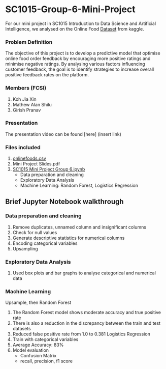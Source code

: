 # SC1015-Group-6-Mini-Project
For our mini project in SC1015 Introduction to Data Science and Artificial Intelligence, we analysed on the Online Food [Dataset](https://www.kaggle.com/datasets/sudarshan24byte/online-food-dataset/data) from kaggle.
### Problem Definition
The objective of this project is to develop a predictive model that optimise online food order feedback by encouraging more positive ratings and minimise negative ratings. By analysing various factors influencing customer feedback, the goal is to identify strategies to increase overall positive feedback rates on the platform.
### Members (FCSI)
1. Koh Jia Xin
2. Mathew Alan Shilu
3. Girish Pranav
### Presentation
The presentation video can be found [here] (insert link)
### Files included
1. [onlinefoods.csv](https://github.com/Jiaxin1145/SC1015-Group-6-Mini-Project/blob/main/onlinefoods.csv)
2. Mini Project Slides.pdf
3. [SC1015 Mini Project Group 6.ipynb](https://github.com/Jiaxin1145/SC1015-Group-6-Mini-Project/blob/main/SC1015%20Mini%20Project%20Group%206.ipynb)
   - Data preparation and cleaning
   - Exploratory Data Analysis
   - Machine Learning: Random Forest, Logistics Regression
## Brief Jupyter Notebook walkthrough
### Data preparation and cleaning
1. Remove duplicates, unnamed column and insignificant columns
2. Check for null values
3. Generate descriptive statistics for numerical columns
4. Encoding categorical variables
5. Upsampling
### Exploratory Data Analysis
1. Used box plots and bar graphs to analyse categorical and numerical data
### Machine Learning
Upsample, then Random Forest
1. The Random Forest model shows moderate accuracy and true positive rate
2. There is also a reduction in the discrepancy between the train and test datasets
3. Reduced false positive rate from 1.0 to 0.381
Logistics Regression
1. Train with categorical variables
2. Average Accuracy: 83%
3. Model evaluation
   - Confusion Matrix
   - recall, precision, f1 score




